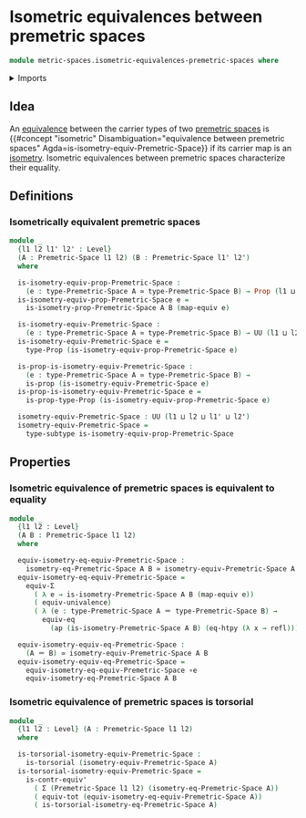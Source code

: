 # Isometric equivalences between premetric spaces

```agda
module metric-spaces.isometric-equivalences-premetric-spaces where
```

<details><summary>Imports</summary>

```agda
open import foundation.action-on-identifications-functions
open import foundation.contractible-types
open import foundation.dependent-pair-types
open import foundation.equivalences
open import foundation.function-extensionality
open import foundation.function-types
open import foundation.functoriality-dependent-pair-types
open import foundation.identity-types
open import foundation.propositions
open import foundation.subtypes
open import foundation.torsorial-type-families
open import foundation.transport-along-identifications
open import foundation.univalence
open import foundation.universe-levels

open import metric-spaces.equality-of-premetric-spaces
open import metric-spaces.isometries-premetric-spaces
open import metric-spaces.premetric-spaces
```

</details>

## Idea

An [equivalence](foundation.equivalences.md) between the carrier types of two
[premetric spaces](metric-spaces.premetric-spaces.md) is
{{#concept "isometric" Disambiguation="equivalence between premetric spaces" Agda=is-isometry-equiv-Premetric-Space}}
if its carrier map is an
[isometry](metric-spaces.isometries-premetric-spaces.md). Isometric equivalences
between premetric spaces characterize their equality.

## Definitions

### Isometrically equivalent premetric spaces

```agda
module _
  {l1 l2 l1' l2' : Level}
  (A : Premetric-Space l1 l2) (B : Premetric-Space l1' l2')
  where

  is-isometry-equiv-prop-Premetric-Space :
    (e : type-Premetric-Space A ≃ type-Premetric-Space B) → Prop (l1 ⊔ l2 ⊔ l2')
  is-isometry-equiv-prop-Premetric-Space e =
    is-isometry-prop-Premetric-Space A B (map-equiv e)

  is-isometry-equiv-Premetric-Space :
    (e : type-Premetric-Space A ≃ type-Premetric-Space B) → UU (l1 ⊔ l2 ⊔ l2')
  is-isometry-equiv-Premetric-Space e =
    type-Prop (is-isometry-equiv-prop-Premetric-Space e)

  is-prop-is-isometry-equiv-Premetric-Space :
    (e : type-Premetric-Space A ≃ type-Premetric-Space B) →
    is-prop (is-isometry-equiv-Premetric-Space e)
  is-prop-is-isometry-equiv-Premetric-Space e =
    is-prop-type-Prop (is-isometry-equiv-prop-Premetric-Space e)

  isometry-equiv-Premetric-Space : UU (l1 ⊔ l2 ⊔ l1' ⊔ l2')
  isometry-equiv-Premetric-Space =
    type-subtype is-isometry-equiv-prop-Premetric-Space
```

## Properties

### Isometric equivalence of premetric spaces is equivalent to equality

```agda
module _
  {l1 l2 : Level}
  (A B : Premetric-Space l1 l2)
  where

  equiv-isometry-eq-equiv-Premetric-Space :
    isometry-eq-Premetric-Space A B ≃ isometry-equiv-Premetric-Space A B
  equiv-isometry-eq-equiv-Premetric-Space =
    equiv-Σ
      ( λ e → is-isometry-Premetric-Space A B (map-equiv e))
      ( equiv-univalence)
      ( λ (e : type-Premetric-Space A ＝ type-Premetric-Space B) →
        equiv-eq
          (ap (is-isometry-Premetric-Space A B) (eq-htpy (λ x → refl))))

  equiv-isometry-equiv-eq-Premetric-Space :
    (A ＝ B) ≃ isometry-equiv-Premetric-Space A B
  equiv-isometry-equiv-eq-Premetric-Space =
    equiv-isometry-eq-equiv-Premetric-Space ∘e
    equiv-isometry-eq-Premetric-Space A B
```

### Isometric equivalence of premetric spaces is torsorial

```agda
module _
  {l1 l2 : Level} (A : Premetric-Space l1 l2)
  where

  is-torsorial-isometry-equiv-Premetric-Space :
    is-torsorial (isometry-equiv-Premetric-Space A)
  is-torsorial-isometry-equiv-Premetric-Space =
    is-contr-equiv'
      ( Σ (Premetric-Space l1 l2) (isometry-eq-Premetric-Space A))
      ( equiv-tot (equiv-isometry-eq-equiv-Premetric-Space A))
      ( is-torsorial-isometry-eq-Premetric-Space A)
```
